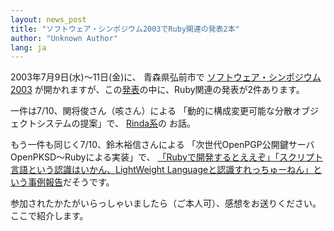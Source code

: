 ```yaml
---
layout: news_post
title: "ソフトウェア・シンポジウム2003でRuby関連の発表2本"
author: "Unknown Author"
lang: ja
---
```


2003年7月9日(水)〜11日(金)に、 青森県弘前市で [ソフトウェア・シンポジウム2003][1]
が開かれますが、この[発表][2]の中に、Ruby関連の発表が2件あります。

一件は7/10、関将俊さん（咳さん）による 「動的に構成変更可能な分散オブジェクトシステムの提案」で、 [Rinda系][3]の お話。

もう一件も同じく7/10、鈴木裕信さんによる 「次世代OpenPGP公開鍵サーバOpenPKSD〜Rubyによる実装」で、
[「Rubyで開発するとええぞ」「スクリプト言語という認識はいかん、LightWeight
Languageと認識すれっちゅーねん」という事例報告][4]だそうです。

参加されたかたがいらっしゃいましたら（ご本人可）、感想をお送りください。 ここで紹介します。



[1]: http://cas.aist-nara.ac.jp/ss2003/ 
[2]: http://cas.aist-nara.ac.jp/ss2003/ss2003-cfpt.txt 
[3]: http://www2a.biglobe.ne.jp/~seki/ruby/rinda.html 
[4]: http://slashdot.jp/comments.pl?sid=100053&amp;cid=334714 
